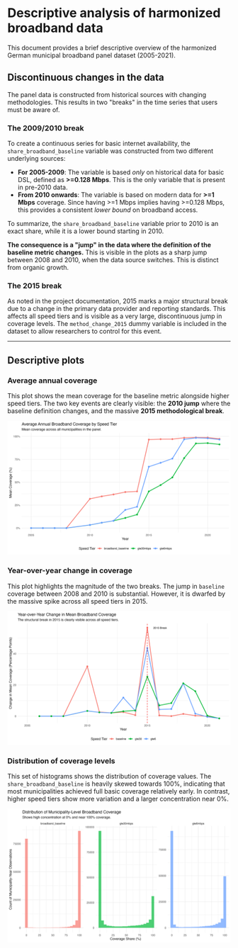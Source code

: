 # Descriptive analysis of harmonized broadband data

This document provides a brief descriptive overview of the harmonized German municipal broadband panel dataset (2005-2021).

## Discontinuous changes in the data

The panel data is constructed from historical sources with changing methodologies. This results in two  "breaks" in the time series that users must be aware of.

### The 2009/2010 break

To create a continuous series for basic internet availability, the `share_broadband_baseline` variable was constructed from two different underlying sources:

- **For 2005-2009**: The variable is based *only* on historical data for basic DSL, defined as **>=0.128 Mbps**. This is the only variable that is present in pre-2010 data.
- **From 2010 onwards**: The variable is based on modern data for **>=1 Mbps** coverage. Since having >=1 Mbps implies having >=0.128 Mbps, this provides a consistent *lower bound* on broadband access.

To summarize, the `share_broadband_baseline` variable prior to 2010 is an exact share, while it is a lower bound starting in 2010.

**The consequence is a "jump" in the data where the definition of the baseline metric changes.** This is visible in the plots as a sharp jump between 2008 and 2010, when the data source switches. This is distinct from organic growth.

### The 2015 break

As noted in the project documentation, 2015 marks a major structural break due to a change in the primary data provider and reporting standards. This affects all speed tiers and is visible as a very large, discontinuous jump in coverage levels. The `method_change_2015` dummy variable is included in the dataset to allow researchers to control for this event.

---

## Descriptive plots

### Average annual coverage

This plot shows the mean coverage for the baseline metric alongside higher speed tiers. The two key events are clearly visible: the **2010 jump** where the baseline definition changes, and the massive **2015 methodological break**.

![Average Annual Coverage](output/descriptives/average_annual_coverage_plot.png)

### Year-over-year change in coverage

This plot highlights the magnitude of the two breaks. The jump in `baseline` coverage between 2008 and 2010 is substantial. However, it is dwarfed by the massive spike across all speed tiers in 2015.

![Year-over-Year Change in Coverage](output/descriptives/yoy_coverage_change_plot.png)

### Distribution of coverage levels

This set of histograms shows the distribution of coverage values. The `share_broadband_baseline` is heavily skewed towards 100%, indicating that most municipalities achieved full basic coverage relatively early. In contrast, higher speed tiers show more variation and a larger concentration near 0%.

![Distribution of Coverage Levels](output/descriptives/coverage_distribution_plot.png)

